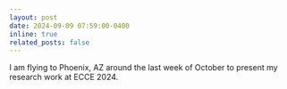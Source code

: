 ```yaml
---
layout: post
date: 2024-09-09 07:59:00-0400
inline: true
related_posts: false
---
```


I am flying to Phoenix, AZ around the last week of October to present my research work at ECCE 2024.
